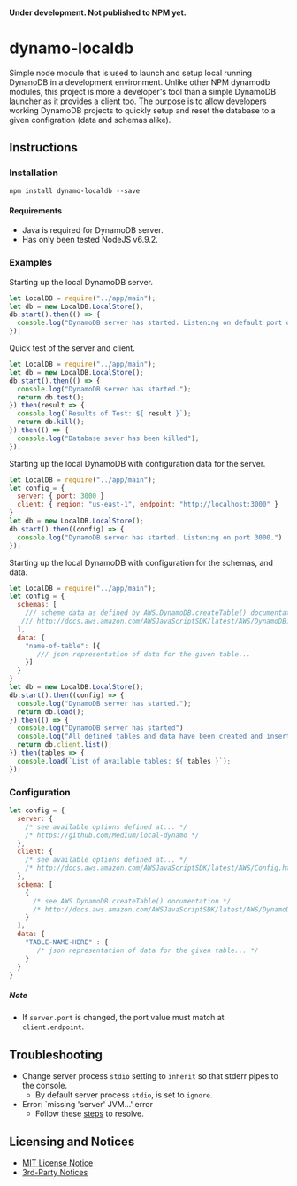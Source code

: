 #### Under development. Not published to NPM yet.

# dynamo-localdb

Simple node module that is used to launch and setup local running DynanoDB in 
a development environment. Unlike other NPM dynamodb modules, this project is
more a developer's tool than a simple DynamoDB launcher as it provides a client
too. The purpose is to allow developers working DynamoDB projects to quickly 
setup and reset the database to a given configration (data and schemas alike).

## Instructions

### Installation

```
npm install dynamo-localdb --save
```

#### Requirements 
- Java is required for DynamoDB server.
- Has only been tested NodeJS v6.9.2.

### Examples 

Starting up the local DynamoDB server.

```js
let LocalDB = require("../app/main");
let db = new LocalDB.LocalStore();
db.start().then(() => {
  console.log("DynamoDB server has started. Listening on default port of 8000.")
});
```

Quick test of the server and client.

```js
let LocalDB = require("../app/main");
let db = new LocalDB.LocalStore();
db.start().then(() => {
  console.log("DynamoDB server has started.");
  return db.test();
}).then(result => {
  console.log(`Results of Test: ${ result }`);
  return db.kill(); 
}).then(() => {
  console.log("Database sever has been killed");
});
```

Starting up the local DynamoDB with configuration data for the server.

```js
let LocalDB = require("../app/main");
let config = {
  server: { port: 3000 }
  client: { region: "us-east-1", endpoint: "http://localhost:3000" }
}
let db = new LocalDB.LocalStore();
db.start().then((config) => {
  console.log("DynamoDB server has started. Listening on port 3000.")
});
```

Starting up the local DynamoDB with configuration for the schemas, and data.

```js
let LocalDB = require("../app/main");
let config = {
  schemas: [ 
    /// scheme data as defined by AWS.DynamoDB.createTable() documentation...
   /// http://docs.aws.amazon.com/AWSJavaScriptSDK/latest/AWS/DynamoDB.html#createTable-property
  ],
  data: {
    "name-of-table": [{
       /// json representation of data for the given table...
    }]
  }
}
let db = new LocalDB.LocalStore();
db.start().then((config) => {
  console.log("DynamoDB server has started.");
  return db.load();
}).then(() => {
  console.log("DynamoDB server has started")
  console.log("All defined tables and data have been created and inserted.");
  return db.client.list();
}).then(tables => {
  console.load(`List of available tables: ${ tables }`);
});
```

### Configuration
```js
let config = {
  server: { 
    /* see available options defined at... */
    /* https://github.com/Medium/local-dynamo */
  },
  client: {     
    /* see available options defined at... */
    /* http://docs.aws.amazon.com/AWSJavaScriptSDK/latest/AWS/Config.html#constructor-property */
  },
  schema: [
    {
      /* see AWS.DynamoDB.createTable() documentation */
      /* http://docs.aws.amazon.com/AWSJavaScriptSDK/latest/AWS/DynamoDB.html#createTable-property */
    }
  ],
  data: {
    "TABLE-NAME-HERE" : {
       /* json representation of data for the given table... */ 
    }
  }
}
```

##### Note
- If `server.port` is changed, the port value must match at `client.endpoint`. 

## Troubleshooting

- Change server process `stdio` setting to `inherit` so that stderr pipes to the console.
  - By default server process `stdio`, is set to `ignore`. 
- Error: `missing 'server' JVM...' error 
  - Follow these [steps](http://stackoverflow.com/a/18123162/225522) to resolve.

## Licensing and Notices

- [MIT License Notice](./LICENSE.md)
- [3rd-Party Notices](./NOTICES.md) 